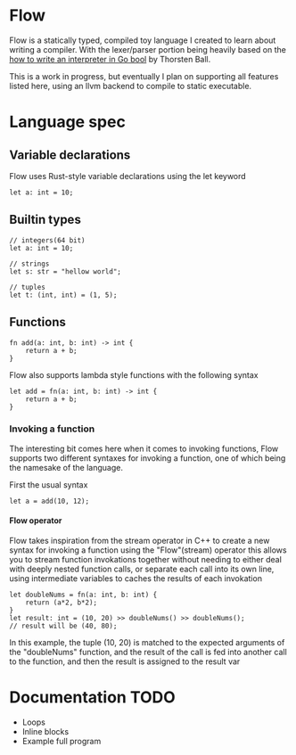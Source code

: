 # Flow

Flow is a statically typed, compiled toy language I created to learn about writing a compiler. With the lexer/parser portion being heavily based on the
[how to write an interpreter in Go bool](https://interpreterbook.com/) by Thorsten Ball.

This is a work in progress, but eventually I plan on supporting all features listed here, using an llvm backend to compile to static executable.


# Language spec
## Variable declarations
Flow uses Rust-style variable declarations using the let keyword
```
let a: int = 10;
```
## Builtin types
```
// integers(64 bit)
let a: int = 10;

// strings
let s: str = "hellow world";

// tuples
let t: (int, int) = (1, 5);
```
## Functions
```
fn add(a: int, b: int) -> int {
    return a + b;
}
```
Flow also supports lambda style functions with the following syntax
```
let add = fn(a: int, b: int) -> int {
    return a + b;
}
```
### Invoking a function
The interesting bit comes here when it comes to invoking functions, Flow supports two different syntaxes for invoking a
function, one of which being the namesake of the language.

First the usual syntax
```
let a = add(10, 12);
```
#### Flow operator
Flow takes inspiration from the stream operator in C++ to create a new syntax for invoking a function using the "Flow"(stream) operator
this allows you to stream function invokations together without needing to either deal with deeply nested function calls, or separate each
call into its own line, using intermediate variables to caches the results of each invokation
```
let doubleNums = fn(a: int, b: int) {
    return (a*2, b*2);
}
let result: int = (10, 20) >> doubleNums() >> doubleNums();
// result will be (40, 80);
```
In this example, the tuple (10, 20) is matched to the expected arguments of the "doubleNums" function, and the result of the
call is fed into another call to the function, and then the result is assigned to the result var

# Documentation TODO
- Loops
- Inline blocks
- Example full program


